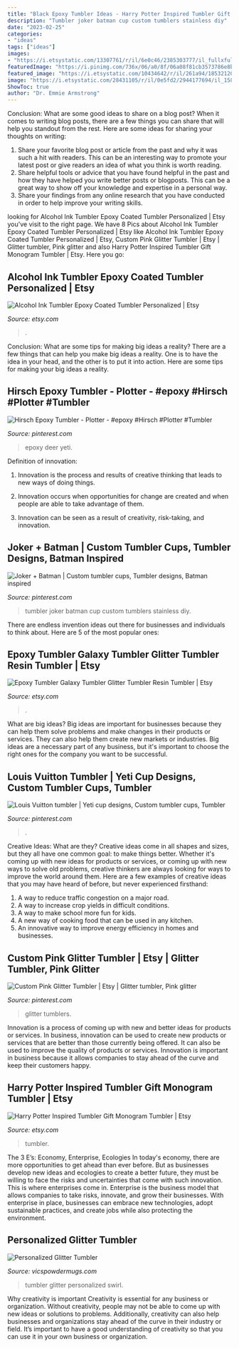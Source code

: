 ```yaml
---
title: "Black Epoxy Tumbler Ideas - Harry Potter Inspired Tumbler Gift Monogram Tumbler"
description: "Tumbler joker batman cup custom tumblers stainless diy"
date: "2023-02-25"
categories:
- "ideas"
tags: ["ideas"]
images:
- "https://i.etsystatic.com/13307761/r/il/6e0c46/2385303777/il_fullxfull.2385303777_shpu.jpg"
featuredImage: "https://i.pinimg.com/736x/06/a0/8f/06a08f81cb3573786e8b1ce5c7954f5e.jpg"
featured_image: "https://i.etsystatic.com/10434642/r/il/261a94/1853212021/il_794xN.1853212021_c2m3.jpg"
image: "https://i.etsystatic.com/28431105/r/il/0e5fd2/2944177694/il_1588xN.2944177694_t4j6.jpg"
ShowToc: true
author: "Dr. Emmie Armstrong"
---
```



Conclusion: What are some good ideas to share on a blog post?
When it comes to writing blog posts, there are a few things you can share that will help you standout from the rest. Here are some ideas for sharing your thoughts on writing:
1. Share your favorite blog post or article from the past and why it was such a hit with readers. This can be an interesting way to promote your latest post or give readers an idea of what you think is worth reading. 
2. Share helpful tools or advice that you have found helpful in the past and how they have helped you write better posts or blogposts. This can be a great way to show off your knowledge and expertise in a personal way. 
3. Share your findings from any online research that you have conducted in order to help improve your writing skills.

	

		
looking for Alcohol Ink Tumbler Epoxy Coated Tumbler Personalized | Etsy you've visit to the right page. We have 8 Pics about Alcohol Ink Tumbler Epoxy Coated Tumbler Personalized | Etsy like Alcohol Ink Tumbler Epoxy Coated Tumbler Personalized | Etsy, Custom Pink Glitter Tumbler | Etsy | Glitter tumbler, Pink glitter and also Harry Potter Inspired Tumbler Gift Monogram Tumbler | Etsy. Here you go:
		
    
## Alcohol Ink Tumbler Epoxy Coated Tumbler Personalized | Etsy

<img loading=lazy src="https://i.etsystatic.com/10434642/r/il/261a94/1853212021/il_794xN.1853212021_c2m3.jpg" onerror="this.onerror=null;this.src='https://tse1.mm.bing.net/th?id=OIP.tGGp7lnhKlPrCTYEtc1HXgHaJ4&amp;pid=15.1';" alt="Alcohol Ink Tumbler Epoxy Coated Tumbler Personalized | Etsy">

_Source: etsy.com_

>. 

	

Conclusion: What are some tips for making big ideas a reality?
There are a few things that can help you make big ideas a reality. One is to have the idea in your head, and the other is to put it into action. Here are some tips for making your big ideas a reality.

    
## Hirsch Epoxy Tumbler - Plotter - #epoxy #Hirsch #Plotter #Tumbler

<img loading=lazy src="https://i.pinimg.com/736x/83/0a/6c/830a6c060a60685f4094a873d450be0f.jpg" onerror="this.onerror=null;this.src='https://tse4.mm.bing.net/th?id=OIP.-cLa3fHZYvkelznH2sOXLgHaJ4&amp;pid=15.1';" alt="Hirsch Epoxy Tumbler - Plotter - #epoxy #Hirsch #Plotter #Tumbler">

_Source: pinterest.com_

>epoxy deer yeti. 

	

Definition of innovation:
1. Innovation is the process and results of creative thinking that leads to new ways of doing things.
2. Innovation occurs when opportunities for change are created and when people are able to take advantage of them.

3. Innovation can be seen as a result of creativity, risk-taking, and innovation.

    
## Joker + Batman | Custom Tumbler Cups, Tumbler Designs, Batman Inspired

<img loading=lazy src="https://i.pinimg.com/736x/6d/ca/63/6dca6316d161c9e457bbc478c7a02c52.jpg" onerror="this.onerror=null;this.src='https://tse1.mm.bing.net/th?id=OIP.Q5V9w2RXPsn0RjncViV-3AHaHa&amp;pid=15.1';" alt="Joker + Batman | Custom tumbler cups, Tumbler designs, Batman inspired">

_Source: pinterest.com_

>tumbler joker batman cup custom tumblers stainless diy. 

	

There are endless invention ideas out there for businesses and individuals to think about. Here are 5 of the most popular ones:

    
## Epoxy Tumbler Galaxy Tumbler Glitter Tumbler Resin Tumbler | Etsy

<img loading=lazy src="https://i.etsystatic.com/28431105/r/il/0e5fd2/2944177694/il_1588xN.2944177694_t4j6.jpg" onerror="this.onerror=null;this.src='https://tse4.mm.bing.net/th?id=OIP.e19MgzDhAFE01MR912CgdgHaJ3&amp;pid=15.1';" alt="Epoxy Tumbler Galaxy Tumbler Glitter Tumbler Resin Tumbler | Etsy">

_Source: etsy.com_

>. 

	

What are big ideas?
Big ideas are important for businesses because they can help them solve problems and make changes in their products or services. They can also help them create new markets or industries. Big ideas are a necessary part of any business, but it's important to choose the right ones for the company you want to be successful.

    
## Louis Vuitton Tumbler | Yeti Cup Designs, Custom Tumbler Cups, Tumbler

<img loading=lazy src="https://i.pinimg.com/736x/06/a0/8f/06a08f81cb3573786e8b1ce5c7954f5e.jpg" onerror="this.onerror=null;this.src='https://tse4.mm.bing.net/th?id=OIP.ieTaoSsn5o9C7gYsFWWPPAHaJ4&amp;pid=15.1';" alt="Louis Vuitton tumbler | Yeti cup designs, Custom tumbler cups, Tumbler">

_Source: pinterest.com_

>. 

	

Creative Ideas: What are they?
Creative ideas come in all shapes and sizes, but they all have one common goal: to make things better. Whether it's coming up with new ideas for products or services, or coming up with new ways to solve old problems, creative thinkers are always looking for ways to improve the world around them. Here are a few examples of creative ideas that you may have heard of before, but never experienced firsthand: 
1. A way to reduce traffic congestion on a major road.
2. A way to increase crop yields in difficult conditions.
3. A way to make school more fun for kids.
4. A new way of cooking food that can be used in any kitchen.
5. An innovative way to improve energy efficiency in homes and businesses.

    
## Custom Pink Glitter Tumbler | Etsy | Glitter Tumbler, Pink Glitter

<img loading=lazy src="https://i.pinimg.com/736x/92/1c/d8/921cd8e633c5c140fc7f5f1dd119ec1e.jpg" onerror="this.onerror=null;this.src='https://tse2.mm.bing.net/th?id=OIP.uy2B_ikCC8vwGmeY5hX3MAHaJ3&amp;pid=15.1';" alt="Custom Pink Glitter Tumbler | Etsy | Glitter tumbler, Pink glitter">

_Source: pinterest.com_

>glitter tumblers. 

	

Innovation is a process of coming up with new and better ideas for products or services. In business, innovation can be used to create new products or services that are better than those currently being offered. It can also be used to improve the quality of products or services. Innovation is important in business because it allows companies to stay ahead of the curve and keep their customers happy.

    
## Harry Potter Inspired Tumbler Gift Monogram Tumbler | Etsy

<img loading=lazy src="https://i.etsystatic.com/9643399/r/il/17f965/2126166744/il_794xN.2126166744_2s73.jpg" onerror="this.onerror=null;this.src='https://tse4.mm.bing.net/th?id=OIP.PVRtBRksforSDtmaxuNlngHaJ4&amp;pid=15.1';" alt="Harry Potter Inspired Tumbler Gift Monogram Tumbler | Etsy">

_Source: etsy.com_

>tumbler. 

	

The 3 E’s: Economy, Enterprise, Ecologies
In today's economy, there are more opportunities to get ahead than ever before. But as businesses develop new ideas and ecologies to create a better future, they must be willing to face the risks and uncertainties that come with such innovation. This is where enterprises come in. Enterprise is the business model that allows companies to take risks, innovate, and grow their businesses. With enterprise in place, businesses can embrace new technologies, adopt sustainable practices, and create jobs while also protecting the environment.

    
## Personalized Glitter Tumbler

<img loading=lazy src="https://i.etsystatic.com/13307761/r/il/6e0c46/2385303777/il_fullxfull.2385303777_shpu.jpg" onerror="this.onerror=null;this.src='https://tse1.mm.bing.net/th?id=OIP.H0yhiUnHpak53gzMZ5ajIQHaHa&amp;pid=15.1';" alt="Personalized Glitter Tumbler">

_Source: vicspowdermugs.com_

>tumbler glitter personalized swirl. 

	

Why creativity is important
Creativity is essential for any business or organization. Without creativity, people may not be able to come up with new ideas or solutions to problems. Additionally, creativity can also help businesses and organizations stay ahead of the curve in their industry or field. It’s important to have a good understanding of creativity so that you can use it in your own business or organization.

